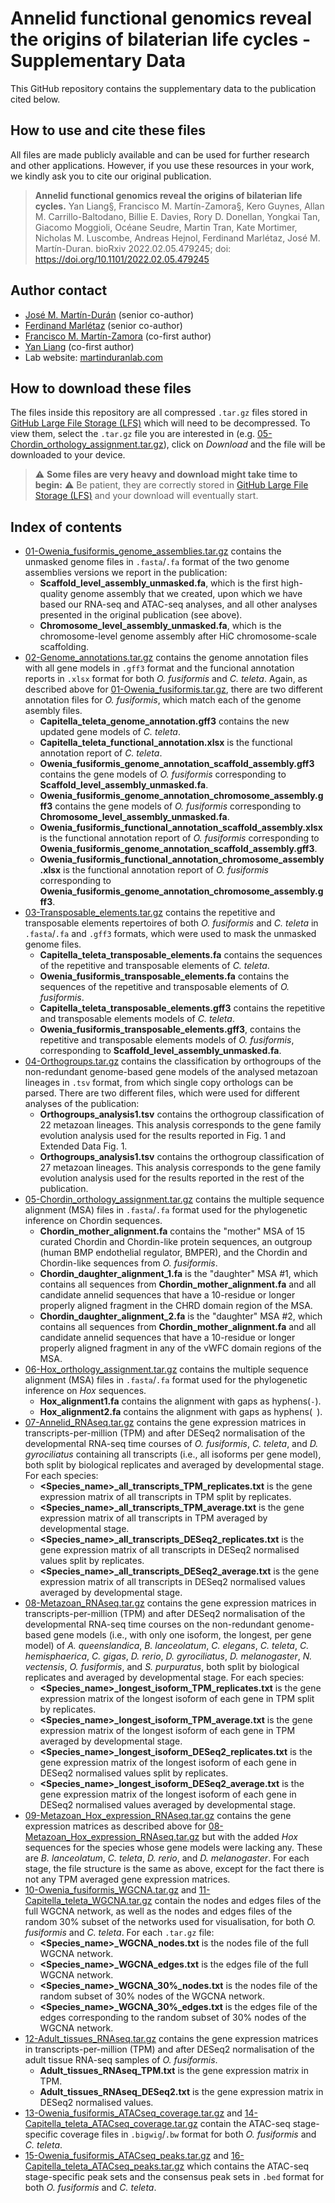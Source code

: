 # Annelid functional genomics reveal the origins of bilaterian life cycles - Supplementary Data
This GitHub repository contains the supplementary data to the publication cited below.

## How to use and cite these files
All files are made publicly available and can be used for further research and other applications. However, if you use these resources in your work, we kindly ask you to cite our original publication.
> **Annelid functional genomics reveal the origins of bilaterian life cycles.**
> Yan Liang§, Francisco M. Martín-Zamora§, Kero Guynes, Allan M. Carrillo-Baltodano, Billie E. Davies, Rory D. Donellan, Yongkai Tan, Giacomo Moggioli, Océane Seudre, Martin Tran, Kate Mortimer, Nicholas M. Luscombe, Andreas Hejnol, Ferdinand Marlétaz, José M. Martín-Duran.
> bioRxiv 2022.02.05.479245; doi: https://doi.org/10.1101/2022.02.05.479245

## Author contact
- [José M. Martín-Durán](mailto:chema.martin@qmul.ac.uk) (senior co-author)
- [Ferdinand Marlétaz](mailto:f.marletaz@ucl.ac.uk) (senior co-author)
- [Francisco M. Martín-Zamora](mailto:f.m.martinzamora@qmul.ac.uk) (co-first author)
- [Yan Liang](mailto:y.liang@qmul.ac.uk) (co-first author)
- Lab website: [martinduranlab.com](https://www.martinduranlab.com)

## How to download these files
The files inside this repository are all compressed `.tar.gz` files stored in [GitHub Large File Storage (LFS)](https://git-lfs.github.com/) which will need to be decompressed. To view them, select the `.tar.gz` file you are interested in (e.g. [05-Chordin_orthology_assignment.tar.gz](05-Chordin_orthology_assignment.tar.gz)), click on *Download* and the file will be downloaded to your device.

> :warning: **Some files are very heavy and download might take time to begin:** :warning: Be patient, they are correctly stored in [GitHub Large File Storage (LFS)](https://git-lfs.github.com/) and your download will eventually start.

## Index of contents
- [01-Owenia_fusiformis_genome_assemblies.tar.gz](01-Owenia_fusiformis_genome_assemblies.tar.gz) contains the unmasked genome files in `.fasta`/`.fa` format of the two genome assemblies versions we report in the publication:
  - **Scaffold_level_assembly_unmasked.fa**, which is the first high-quality genome assembly that we created, upon which we have based our RNA-seq and ATAC-seq analyses, and all other analyses presented in the original publication (see above).
  - **Chromosome_level_assembly_unmasked.fa**, which is the chromosome-level genome assembly after HiC chromosome-scale scaffolding.
- [02-Genome_annotations.tar.gz](02-Genome_annotations.tar.gz) contains the genome annotation files with all gene models in `.gff3` format and the funcional annotation reports in `.xlsx` format for both *O. fusiformis* and *C. teleta*. Again, as described above for [01-Owenia_fusiformis.tar.gz](Genome_files.tar.gz), there are two different annotation files for *O. fusiformis*, which match each of the genome asembly files.
  - **Capitella_teleta_genome_annotation.gff3** contains the new updated gene models of *C. teleta*.
  - **Capitella_teleta_functional_annotation.xlsx** is the functional annotation report of *C. teleta*.
  - **Owenia_fusiformis_genome_annotation_scaffold_assembly.gff3** contains the gene models of *O. fusiformis* corresponding to **Scaffold_level_assembly_unmasked.fa**.
  - **Owenia_fusiformis_genome_annotation_chromosome_assembly.gff3** contains the gene models of *O. fusiformis* corresponding to **Chromosome_level_assembly_unmasked.fa**.
  - **Owenia_fusiformis_functional_annotation_scaffold_assembly.xlsx** is the functional annotation report of *O. fusiformis* corresponding to **Owenia_fusiformis_genome_annotation_scaffold_assembly.gff3**.
  - **Owenia_fusiformis_functional_annotation_chromosome_assembly.xlsx** is the functional annotation report of *O. fusiformis* corresponding to **Owenia_fusiformis_genome_annotation_chromosome_assembly.gff3**.
- [03-Transposable_elements.tar.gz](03-Transposable_elements.tar.gz) contains the repetitive and transposable elements repertoires of both *O. fusiformis* and *C. teleta* in `.fasta`/`.fa` and `.gff3` formats, which were used to mask the unmasked genome files.
  - **Capitella_teleta_transposable_elements.fa** contains the sequences of the repetitive and transposable elements of *C. teleta*.
  - **Owenia_fusiformis_transposable_elements.fa** contains the sequences of the repetitive and transposable elements of *O. fusiformis*.
  - **Capitella_teleta_transposable_elements.gff3** contains the repetitive and transposable elements models of *C. teleta*.
  - **Owenia_fusiformis_transposable_elements.gff3**, contains the repetitive and transposable elements models of *O. fusiformis*, corresponding to  **Scaffold_level_assembly_unmasked.fa**.
- [04-Orthogroups.tar.gz](04-Orthogroups.tar.gz) contains the classification by orthogroups of the non-redundant genome-based gene models of the analysed metazoan lineages in `.tsv` format, from which single copy orthologs can be parsed. There are two different files, which were used for different analyses of the publication:
  - **Orthogroups_analysis1.tsv** contains the orthogroup classification of 22 metazoan lineages. This analysis corresponds to the gene family evolution analysis used for the results reported in Fig. 1 and Extended Data Fig. 1. 
  - **Orthogroups_analysis1.tsv** contains the orthogroup classification of 27 metazoan lineages. This analysis corresponds to the gene family evolution analysis used for the results reported in the rest of the publication.
- [05-Chordin_orthology_assignment.tar.gz](05-Chordin_orthology_assignment.tar.gz) contains the multiple sequence alignment (MSA) files in `.fasta`/`.fa` format used for the phylogenetic inference on Chordin sequences.
  - **Chordin_mother_alignment.fa** contains the "mother" MSA of 15 curated Chordin and Chordin-like protein sequences, an outgroup (human BMP endothelial regulator, BMPER), and the Chordin and Chordin-like sequences from *O. fusiformis*.
  - **Chordin_daughter_alignment_1.fa** is the "daughter" MSA #1, which contains all sequences from **Chordin_mother_alignment.fa** and all candidate annelid sequences that have a 10-residue or longer properly aligned fragment in the CHRD domain region of the MSA.
  - **Chordin_daughter_alignment_2.fa** is the "daughter" MSA #2, which contains all sequences from **Chordin_mother_alignment.fa** and all candidate annelid sequences that have a 10-residue or longer properly aligned fragment in any of the vWFC domain regions of the MSA.
- [06-Hox_orthology_assignment.tar.gz](06-Hox_orthology_assignment.tar.gz) contains the multiple sequence alignment (MSA) files in `.fasta`/`.fa` format used for the phylogenetic inference on *Hox* sequences. 
  - **Hox_alignment1.fa** contains the alignment with gaps as hyphens(`-`).
  - **Hox_alignment2.fa** contains the alignment with gaps as hyphens(` `).
- [07-Annelid_RNAseq.tar.gz](07-Annelid_RNAseq.tar.gz) contains the gene expression matrices in transcripts-per-million (TPM) and after DESeq2 normalisation of the developmental RNA-seq time courses of *O. fusiformis*, *C. teleta*, and *D. gyrociliatus* containing all transcripts (i.e., all isoforms per gene model), both split by biological replicates and averaged by developmental stage. For each species:
  - **<Species_name>_all_transcripts_TPM_replicates.txt** is the gene expression matrix of all transcripts in TPM split by replicates.
  - **<Species_name>_all_transcripts_TPM_average.txt** is the gene expression matrix of all transcripts in TPM averaged by developmental stage.
  - **<Species_name>_all_transcripts_DESeq2_replicates.txt** is the gene expression matrix of all transcripts in DESeq2 normalised values split by replicates.
  - **<Species_name>_all_transcripts_DESeq2_average.txt** is the gene expression matrix of all transcripts in DESeq2 normalised values averaged by developmental stage.
- [08-Metazoan_RNAseq.tar.gz](08-Metazoan_RNAseq.tar.gz) contains the gene expression matrices in transcripts-per-million (TPM) and after DESeq2 normalisation of the developmental RNA-seq time courses on the non-redundant genome-based gene models (i.e., with only one isoform, the longest, per gene model) of *A. queenslandica*, *B. lanceolatum*, *C. elegans*, *C. teleta*, *C. hemisphaerica*, *C. gigas*, *D. rerio*, *D. gyrociliatus*, *D. melanogaster*, *N. vectensis*, *O. fusiformis*, and *S. purpuratus*, both split by biological replicates and averaged by developmental stage. For each species:
  - **<Species_name>_longest_isoform_TPM_replicates.txt** is the gene expression matrix of the longest isoform of each gene in TPM split by replicates.
  - **<Species_name>_longest_isoform_TPM_average.txt** is the gene expression matrix of the longest isoform of each gene in TPM averaged by developmental stage.
  - **<Species_name>_longest_isoform_DESeq2_replicates.txt** is the gene expression matrix of the longest isoform of each gene in DESeq2 normalised values split by replicates.
  - **<Species_name>_longest_isoform_DESeq2_average.txt** is the gene expression matrix  of the longest isoform of each gene in DESeq2 normalised values averaged by developmental stage.
- [09-Metazoan_Hox_expression_RNAseq.tar.gz](09-Metazoan_Hox_expression_RNAseq.tar.gz) contains the gene expression matrices as described above for [08-Metazoan_Hox_expression_RNAseq.tar.gz](08-Metazoan_Hox_expression_RNAseq.tar.gz) but with the added *Hox* sequences for the species whose gene models were lacking any. These are *B. lanceolatum*, *C. teleta*, *D. rerio*, and *D. melanogaster*. For each stage, the file structure is the same as above, except for the fact there is not any TPM averaged gene expression matrices. 
- [10-Owenia_fusiformis_WGCNA.tar.gz](10-Owenia_fusiformis_WGCNA.tar.gz) and [11-Capitella_teleta_WGCNA.tar.gz](11-Capitella_teleta_WGCNA.tar.gz) contain the nodes and edges files of the full WGCNA network, as well as the nodes and edges files of the random 30% subset of the networks used for visualisation, for both *O. fusiformis* and *C. teleta*. For each `.tar.gz` file:
  - **<Species_name>_WGCNA_nodes.txt** is the nodes file of the full WGCNA network.
  - **<Species_name>_WGCNA_edges.txt** is the edges file of the full WGCNA network.
  - **<Species_name>_WGCNA_30%_nodes.txt** is the nodes file of the random subset of 30% nodes of the WGCNA network.
  - **<Species_name>_WGCNA_30%_edges.txt** is the edges file of the edges corresponding to the random subset of 30% nodes of the WGCNA network.
- [12-Adult_tissues_RNAseq.tar.gz](12-Adult_tissues_RNAseq.tar.gz) contains the gene expression matrices in transcripts-per-million (TPM) and after DESeq2 normalisation of the adult tissue RNA-seq samples of *O. fusiformis*.
  - **Adult_tissues_RNAseq_TPM.txt** is the gene expression matrix in TPM.
  - **Adult_tissues_RNAseq_DESeq2.txt** is the gene expression matrix in DESeq2 normalised values.
- [13-Owenia_fusiformis_ATACseq_coverage.tar.gz](13-Owenia_fusiformis_ATACseq_coverage.tar.gz) and [14-Capitella_teleta_ATACseq_coverage.tar.gz](14-Capitella_teleta_ATACseq_coverage.tar.gz) contain the ATAC-seq stage-specific coverage files in `.bigwig`/`.bw` format for both *O. fusiformis* and *C. teleta*.
- [15-Owenia_fusiformis_ATACseq_peaks.tar.gz](15-Owenia_fusiformis_ATACseq_peaks.tar.gz) and [16-Capitella_teleta_ATACseq_peaks.tar.gz](16-Capitella_teleta_ATACseq_peaks.tar.gz) which contains the ATAC-seq stage-specific peak sets and the consensus peak sets in `.bed` format for both *O. fusiformis* and *C. teleta*.
